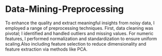 # Data-Mining-Preprocessing
To enhance the quality and extract meaningful insights from noisy data, I employed a range of preprocessing techniques. First, data cleaning was pivotal; I identified and handled outliers and missing values. For numeric features, I performed normalization and standardization to ensure uniform scaling.Also including feature selection to reduce dimensionality and feature extraction via methods like PCA. 
